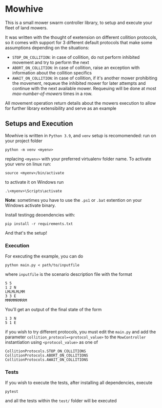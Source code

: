 # Mowhive
This is a small mower swarm controller library, to setup and execute your fleet of land mowers.

It was written with the thought of exetension on different collition protocols, so it comes with 
support for 3 different default protocols that make some assumptions depending on the situations:
- `STOP_ON_COLLITION`: in case of collition, do not perform inhibited movement and try to perform the next
- `ABORT_ON_COLLITION`: in case of collition, raise an exception with information about the collition specifics
- `AWAIT_ON_COLLITION`: in case of collition, if it's another mower prohibiting the movement, requeue the inhibited mower
    for later attempts and continue with the next available mower. Requeuing will be done
    at most *max-number-of-mowers* times in a row.

All movement operation return details about the mowers execution to allow for further library extensibility and serve as an example

## Setups and Execution
Mowhive is written in `Python 3.9`, and `venv` setup is recomomended: run on your project folder

    python -m venv <myenv>

replacing `<myenv>` with your preferred virtualenv folder name. To activate your venv on linux run:

    source <myenv>/bin/activate

to activate it on Windows run

    .\<myenv>\Scripts\activate

**Note**: sometimes you have to use the `.ps1` or `.bat` extention on your Windows activate binary.

Install testingg deoendencies with:

    pip install -r requirements.txt

And that's the setup!


### Execution 
For executing the example, you can do

    python main.py < path/to/inputfile

where `inputfile` is the scenario description file with the format

    5 5
    1 2 N
    LMLMLMLMM
    3 3 E
    MMRMMRMRRM

You'll get an output of the final state of the form 
    
    1 3 N
    5 1 E

if you wish to try different protocols, you must edit the `main.py` and add the parameter `collition_protocol=<protocol_value>` 
to the `MowController` instantiation using `<protocol_value>` as one of

    CollitionProtocols.STOP_ON_COLLITIONS
    CollitionProtocols.ABORT_ON_COLLITIONS
    CollitionProtocols.AWAIT_ON_COLLITIONS

### Tests

If you wish to execute the tests, after installing all dependencies, execute

    pytest

and all the tests within the `test/` folder will be executed